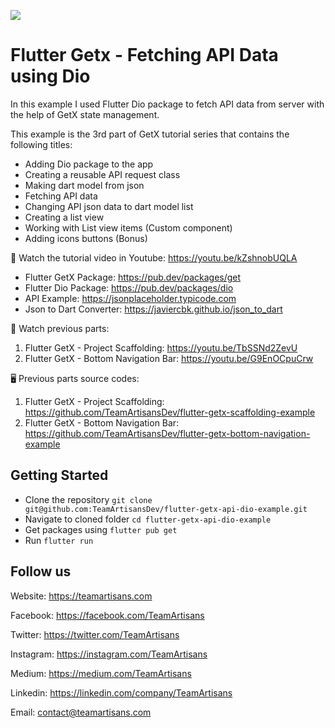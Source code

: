 ![](https://i.postimg.cc/d1bp9zpL/part-2.png)

# Flutter Getx - Fetching API Data using Dio

In this example I used Flutter Dio package to fetch API data from server with the help of GetX state management.

This example is the 3rd part of GetX tutorial series that contains the following titles:

- Adding Dio package to the app
- Creating a reusable API request class
- Making dart model from json
- Fetching API data
- Changing API json data to dart model list
- Creating a list view
- Working with List view items (Custom component)
- Adding icons buttons (Bonus)

🎥  Watch the tutorial video in Youtube: https://youtu.be/kZshnobUQLA

- Flutter GetX Package: https://pub.dev/packages/get
- Flutter Dio Package: https://pub.dev/packages/dio
- API Example:  https://jsonplaceholder.typicode.com
- Json to Dart Converter:  https://javiercbk.github.io/json_to_dart

🎥  Watch previous parts:

1. Flutter GetX - Project Scaffolding: https://youtu.be/TbSSNd2ZevU
2. Flutter GetX - Bottom Navigation Bar: https://youtu.be/G9EnOCpuCrw

🖥  Previous parts source codes:

1. Flutter GetX - Project Scaffolding: https://github.com/TeamArtisansDev/flutter-getx-scaffolding-example
2. Flutter GetX - Bottom Navigation Bar: https://github.com/TeamArtisansDev/flutter-getx-bottom-navigation-example


## Getting Started

- Clone the repository `git clone git@github.com:TeamArtisansDev/flutter-getx-api-dio-example.git`
- Navigate to cloned folder `cd flutter-getx-api-dio-example`
- Get packages using `flutter pub get`
- Run `flutter run`

## Follow us

Website: https://teamartisans.com

Facebook: https://facebook.com/TeamArtisans

Twitter: https://twitter.com/TeamArtisans

Instagram: https://instagram.com/TeamArtisans

Medium: https://medium.com/TeamArtisans

Linkedin: https://linkedin.com/company/TeamArtisans

Email: contact@teamartisans.com
